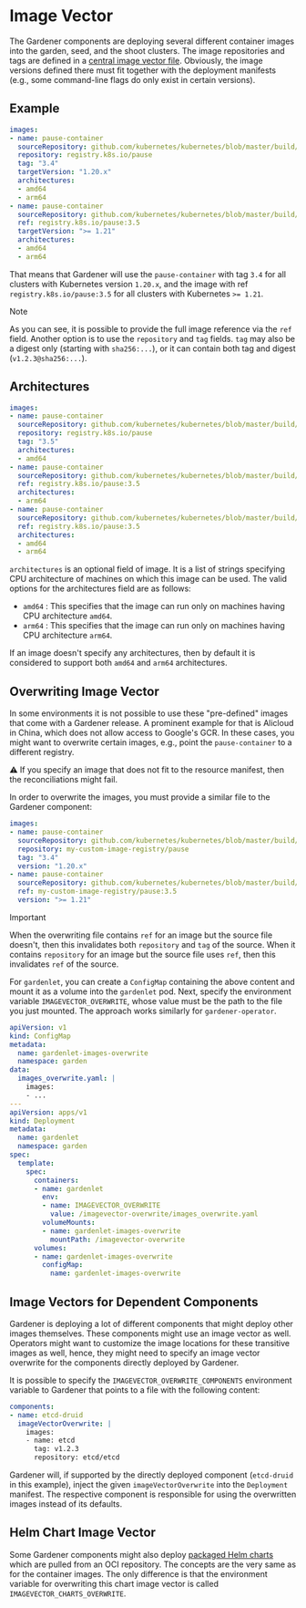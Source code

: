 # Image Vector

The Gardener components are deploying several different container images into the garden, seed, and the shoot clusters.
The image repositories and tags are defined in a [central image vector file](../../imagevector/containers.yaml).
Obviously, the image versions defined there must fit together with the deployment manifests (e.g., some command-line flags do only exist in certain versions).

## Example

```yaml
images:
- name: pause-container
  sourceRepository: github.com/kubernetes/kubernetes/blob/master/build/pause/Dockerfile
  repository: registry.k8s.io/pause
  tag: "3.4"
  targetVersion: "1.20.x"
  architectures:
  - amd64
  - arm64
- name: pause-container
  sourceRepository: github.com/kubernetes/kubernetes/blob/master/build/pause/Dockerfile
  ref: registry.k8s.io/pause:3.5
  targetVersion: ">= 1.21"
  architectures:
  - amd64
  - arm64
```

That means that Gardener will use the `pause-container` with tag `3.4` for all clusters with Kubernetes version `1.20.x`, and the image with ref `registry.k8s.io/pause:3.5` for all clusters with Kubernetes `>= 1.21`.

> [!NOTE]
> As you can see, it is possible to provide the full image reference via the `ref` field.
> Another option is to use the `repository` and `tag` fields. `tag` may also be a digest only (starting with `sha256:...`), or it can contain both tag and digest (`v1.2.3@sha256:...`).

## Architectures

```yaml
images:
- name: pause-container
  sourceRepository: github.com/kubernetes/kubernetes/blob/master/build/pause/Dockerfile
  repository: registry.k8s.io/pause
  tag: "3.5"
  architectures:
  - amd64
- name: pause-container
  sourceRepository: github.com/kubernetes/kubernetes/blob/master/build/pause/Dockerfile
  ref: registry.k8s.io/pause:3.5
  architectures:
  - arm64
- name: pause-container
  sourceRepository: github.com/kubernetes/kubernetes/blob/master/build/pause/Dockerfile
  ref: registry.k8s.io/pause:3.5
  architectures:
  - amd64
  - arm64
```

`architectures` is an optional field of image. It is a list of strings specifying CPU architecture of machines on which this image can be used. The valid options for the architectures field are as follows:
- `amd64` : This specifies that the image can run only on machines having CPU architecture `amd64`.
- `arm64` : This specifies that the image can run only on machines having CPU architecture `arm64`.

If an image doesn't specify any architectures, then by default it is considered to support both `amd64` and `arm64` architectures.

## Overwriting Image Vector

In some environments it is not possible to use these "pre-defined" images that come with a Gardener release.
A prominent example for that is Alicloud in China, which does not allow access to Google's GCR.
In these cases, you might want to overwrite certain images, e.g., point the `pause-container` to a different registry.

:warning: If you specify an image that does not fit to the resource manifest, then the reconciliations might fail.

In order to overwrite the images, you must provide a similar file to the Gardener component:

```yaml
images:
- name: pause-container
  sourceRepository: github.com/kubernetes/kubernetes/blob/master/build/pause/Dockerfile
  repository: my-custom-image-registry/pause
  tag: "3.4"
  version: "1.20.x"
- name: pause-container
  sourceRepository: github.com/kubernetes/kubernetes/blob/master/build/pause/Dockerfile
  ref: my-custom-image-registry/pause:3.5
  version: ">= 1.21"
```

> [!IMPORTANT]
> When the overwriting file contains `ref` for an image but the source file doesn't, then this invalidates both `repository` and `tag` of the source.
> When it contains `repository` for an image but the source file uses `ref`, then this invalidates `ref` of the source.

For `gardenlet`, you can create a `ConfigMap` containing the above content and mount it as a volume into the `gardenlet` pod.
Next, specify the environment variable `IMAGEVECTOR_OVERWRITE`, whose value must be the path to the file you just mounted.
The approach works similarly for `gardener-operator`.

```yaml
apiVersion: v1
kind: ConfigMap
metadata:
  name: gardenlet-images-overwrite
  namespace: garden
data:
  images_overwrite.yaml: |
    images:
    - ...
---
apiVersion: apps/v1
kind: Deployment
metadata:
  name: gardenlet
  namespace: garden
spec:
  template:
    spec:
      containers:
      - name: gardenlet
        env:
        - name: IMAGEVECTOR_OVERWRITE
          value: /imagevector-overwrite/images_overwrite.yaml
        volumeMounts:
        - name: gardenlet-images-overwrite
          mountPath: /imagevector-overwrite
      volumes:
      - name: gardenlet-images-overwrite
        configMap:
          name: gardenlet-images-overwrite
```

## Image Vectors for Dependent Components

Gardener is deploying a lot of different components that might deploy other images themselves.
These components might use an image vector as well.
Operators might want to customize the image locations for these transitive images as well, hence, they might need to specify an image vector overwrite for the components directly deployed by Gardener.

It is possible to specify the `IMAGEVECTOR_OVERWRITE_COMPONENTS` environment variable to Gardener that points to a file with the following content:

```yaml
components:
- name: etcd-druid
  imageVectorOverwrite: |
    images:
    - name: etcd
      tag: v1.2.3
      repository: etcd/etcd
``` 

Gardener will, if supported by the directly deployed component (`etcd-druid` in this example), inject the given `imageVectorOverwrite` into the `Deployment` manifest.
The respective component is responsible for using the overwritten images instead of its defaults.

## Helm Chart Image Vector

Some Gardener components might also deploy [packaged Helm charts](https://helm.sh/docs/helm/helm_package/) which are pulled from an OCI repository.
The concepts are the very same as for the container images.
The only difference is that the environment variable for overwriting this chart image vector is called `IMAGEVECTOR_CHARTS_OVERWRITE`.
